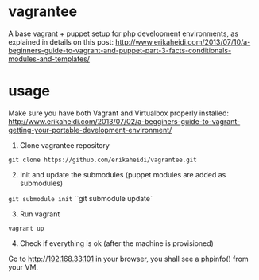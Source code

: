 vagrantee
=========

A base vagrant + puppet setup for php development environments, as explained in details on this post:
http://www.erikaheidi.com/2013/07/10/a-beginners-guide-to-vagrant-and-puppet-part-3-facts-conditionals-modules-and-templates/

usage
=========

Make sure you have both Vagrant and Virtualbox properly installed:
http://www.erikaheidi.com/2013/07/02/a-begginers-guide-to-vagrant-getting-your-portable-development-environment/

1. Clone vagrantee repository

``git clone https://github.com/erikaheidi/vagrantee.git``

2. Init and update the submodules (puppet modules are added as submodules)

``git submodule init``
``git submodule update`

3. Run vagrant

``vagrant up``

4. Check if everything is ok (after the machine is provisioned)

Go to http://192.168.33.101 in your browser, you shall see a phpinfo() from your VM.